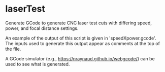 # laserTest
Generate GCode to generate CNC laser test cuts with differing speed, power, and focal distance settings.

An example of the output of this script is given in 'speedXpower.gcode'.
The inputs used to generate this output appear as comments at the top of the file.

A GCode simulator (e.g., https://nraynaud.github.io/webgcode/) can be used to see what is generated.
